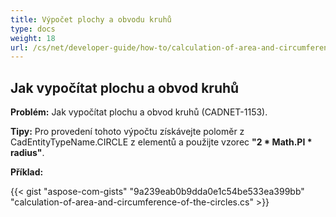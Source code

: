 ```yaml
---
title: Výpočet plochy a obvodu kruhů
type: docs
weight: 18
url: /cs/net/developer-guide/how-to/calculation-of-area-and-circumference-of-the-circles/
---
```


## **Jak vypočítat plochu a obvod kruhů**

**Problém:** Jak vypočítat plochu a obvod kruhů (CADNET-1153).

**Tipy:** Pro provedení tohoto výpočtu získávejte poloměr z CadEntityTypeName.CIRCLE z elementů a použijte vzorec **"2 * Math.PI * radius"**.

**Příklad:**

{{< gist "aspose-com-gists" "9a239eab0b9dda0e1c54be533ea399bb" "calculation-of-area-and-circumference-of-the-circles.cs" >}}
